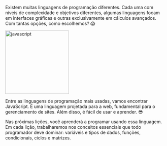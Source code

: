 Existem muitas linguagens de programação diferentes. Cada uma com níveis de complexidade e objetivos diferentes, algumas linguagens focam em interfaces gráficas e outras exclusivamente em cálculos avançados. Com tantas opções, como escolhemos? :scream:

<img src="https://upload.wikimedia.org/wikipedia/commons/thumb/9/99/Unofficial_JavaScript_logo_2.svg/1200px-Unofficial_JavaScript_logo_2.svg.png" alt="javascript" width="200" height="200">

Entre as linguagens de programação mais usadas, vamos encontrar JavaScript. É uma linguagem projetada para a web, fundamental para o gerenciamento de sites. Além disso, é fácil de usar e aprender. :sunglasses:

Nas próximas lições, você aprenderá a programar usando essa linguagem. Em cada lição, trabalharemos nos conceitos essenciais que todo programador deve dominar: variáveis e tipos de dados, funções, condicionais, ciclos e matrizes.
